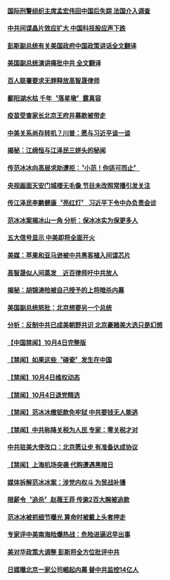 #### [国际刑警组织主席孟宏伟回中国后失踪  法国介入调查](../pages/news204/a1394214.md?t=10060331) 

#### [中共间谍晶片效应扩大 中国科技股应声下跌](../pages/news204/a1394210.md?t=10060331) 

#### [彭斯副总统有关美国政府中国政策讲话全文翻译](../pages/news204/a1394144.md?t=10060331) 

#### [美国副总统演讲痛批中共 全文翻译](../pages/news204/a1394198.md?t=10060331) 


#### [百人联署要求无罪释放高智晟律师](../pages/news204/a1394195.md?t=10060331) 

#### [鄱阳湖水枯 千年〝落星墩〞露真容](../pages/news204/a1394193.md?t=10060331) 

#### [疫苗受害家长北京王府井募款被带走](../pages/news204/a1394192.md?t=10060331) 

#### [中美关系尚存转机？川普：愿与习近平谈一谈](../pages/news204/a1394187.md?t=10060331) 

#### [揭秘：江绵恒与江泽民三姘头的秘闻](../pages/news204/a1394176.md?t=10060331) 

#### [传范冰冰向高层求助遭拒：〝小范！你适可而止〞](../pages/news204/a1394179.md?t=10060331) 

#### [央视画面天安门城楼无毛像   节目未改照常播引发关注](../pages/news204/a1393945.md?t=10060331) 

#### [传江泽民李鹏健康〝亮红灯〞 习近平下令中办负责会诊](../pages/news204/a1393920.md?t=10060331) 

#### [范冰冰案揭冰山一角 分析：保冰冰实为保更多人](../pages/news204/a1394174.md?t=10060331) 

#### [五大信号显示 中美即将全面开火](../pages/news204/a1394158.md?t=10060331) 

#### [美媒：苹果和亚马逊被中共黑客植入间谍芯片](../pages/news204/a1394165.md?t=10060331) 

#### [高智晟似人间蒸发　近百律师吁中共放人](../pages/news204/a1394163.md?t=10060331) 

#### [揭秘：胡锦涛险被自己授予的上将暗杀内幕](../pages/news204/a1393608.md?t=10060331) 

#### [美国副总统怒批：北京想要另一个总统](../pages/news204/a1394027.md?t=10060331) 

#### [分析：反制中共已成美朝野共识 北京豪赌美大选只是幻想](../pages/news204/a1394071.md?t=10060331) 


#### [【中国禁闻】10月4日完整版](../pages/news204/a1394130.md?t=10060331) 

#### [【禁闻】如果这些〝碰瓷〞发生在中国](../pages/news204/a1394122.md?t=10060331) 

#### [【禁闻】10月4日维权动态](../pages/news204/a1394121.md?t=10060331) 

#### [【禁闻】10月4日退党精选](../pages/news204/a1394120.md?t=10060331) 

#### [【禁闻】范冰冰缴钜款免牢狱 中共要钱无人能逃](../pages/news204/a1394091.md?t=10060331) 

#### [【禁闻】中共称降关税为人民 专家：零关税才对](../pages/news204/a1394107.md?t=10060331) 

#### [中共驻美大使改口：北京愿让步 有准备达成协议](../pages/news204/a1394058.md?t=10060331) 

#### [【禁闻】上海机场突袭 代购遭遇黑暗日](../pages/news204/a1394092.md?t=10060331) 

#### [媒体拆解范冰冰案：涉党内权斗 为贸战补镬](../pages/news204/a1394087.md?t=10060331) 

#### [限薪令〝追杀〞赵薇王菲 传逾2百大腕被追款](../pages/news204/a1394067.md?t=10060331) 

#### [范冰冰被抓细节曝光 算命时被戴上头套押走](../pages/news204/a1393988.md?t=10060331) 

#### [专家评中美南海险爆热战：危险进逼迟早出事](../pages/news204/a1393991.md?t=10060331) 

#### [美对华政策大调整 彭斯将全方位批评中共](../pages/news204/a1394052.md?t=10060331) 

#### [日媒曝北京一家公司崛起内幕 替中共监控14亿人](../pages/news204/a1394045.md?t=10060331) 

